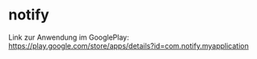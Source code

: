 # notify

Link zur Anwendung im GooglePlay: https://play.google.com/store/apps/details?id=com.notify.myapplication

